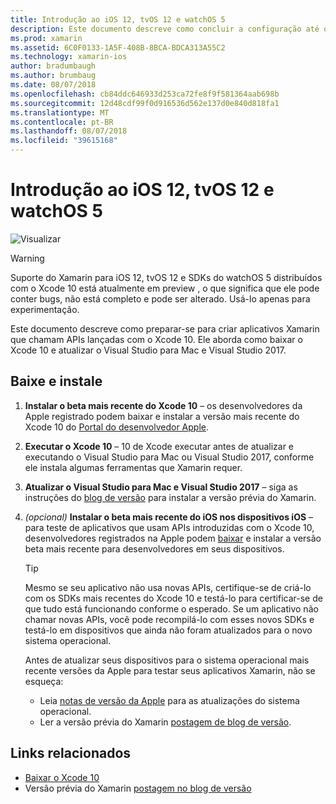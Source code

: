 ```yaml
---
title: Introdução ao iOS 12, tvOS 12 e watchOS 5
description: Este documento descreve como concluir a configuração até o  build de aplicativos para iOS 12, tvOS 12 e watchOS 5 com o Xamarin. Ele aborda como baixar o Xcode 10 e atualizar o Visual Studio para Mac e Visual Studio 2017.
ms.prod: xamarin
ms.assetid: 6C0F0133-1A5F-408B-8BCA-BDCA313A55C2
ms.technology: xamarin-ios
author: bradumbaugh
ms.author: brumbaug
ms.date: 08/07/2018
ms.openlocfilehash: cb84ddc646933d253ca72fe8f9f581364aab698b
ms.sourcegitcommit: 12d48cdf99f0d916536d562e137d0e840d818fa1
ms.translationtype: MT
ms.contentlocale: pt-BR
ms.lasthandoff: 08/07/2018
ms.locfileid: "39615168"
---
```

# <a name="getting-started-with-ios-12-tvos-12-and-watchos-5"></a>Introdução ao iOS 12, tvOS 12 e watchOS 5

![Visualizar](~/media/shared/preview.png)

> [!WARNING]
> Suporte do Xamarin para iOS 12, tvOS 12 e SDKs do watchOS 5 distribuídos com o Xcode 10 está atualmente em preview , o que significa que ele pode conter bugs, não está completo e pode ser alterado. Usá-lo apenas para experimentação.

Este documento descreve como preparar-se para criar aplicativos Xamarin que chamam APIs lançadas com o Xcode 10. Ele aborda como baixar o Xcode 10 e atualizar o Visual Studio para Mac e Visual Studio 2017.

## <a name="download-and-install"></a>Baixe e instale

1. **Instalar o beta mais recente do Xcode 10** – os desenvolvedores da Apple registrado podem baixar e instalar a versão mais recente do Xcode 10 do [Portal do desenvolvedor Apple](https://developer.apple.com/download/).

2. **Executar o Xcode 10** – 10 de Xcode executar antes de atualizar e executando o Visual Studio para Mac ou Visual Studio 2017, conforme ele instala algumas ferramentas que Xamarin requer.

3. **Atualizar o Visual Studio para Mac e Visual Studio 2017** – siga as instruções do [blog de versão](https://releases.xamarin.com/preview-release-xcode-10-beta-5/) para instalar a versão prévia do Xamarin.

4. _(opcional)_  **Instalar o beta mais recente do iOS nos dispositivos iOS** – para teste de aplicativos que usam APIs introduzidas com o Xcode 10, desenvolvedores registrados na Apple podem  [baixar](https://developer.apple.com/download) e instalar a versão beta mais  recente para desenvolvedores em seus dispositivos.

   > [!TIP]
   > Mesmo se seu aplicativo não usa novas APIs, certifique-se de criá-lo com os SDKs mais recentes do Xcode 10 e testá-lo para certificar-se de que tudo está funcionando conforme o esperado. Se um aplicativo não chamar novas APIs, você pode recompilá-lo com esses novos SDKs e testá-lo em dispositivos que ainda não foram atualizados para o novo sistema operacional.
   >
   > Antes de atualizar seus dispositivos para o sistema operacional mais recente versões da Apple para testar seus aplicativos Xamarin, não se esqueça:
   >
   > - Leia [notas de versão da Apple](https://developer.apple.com/download/) para as atualizações do sistema operacional.
   > - Ler a versão prévia do Xamarin [postagem de blog de versão](https://releases.xamarin.com/preview-release-xcode-10-beta-5/).

## <a name="related-links"></a>Links relacionados

- [Baixar o Xcode 10](https://developer.apple.com/download/)
- Versão prévia do Xamarin [postagem no blog de versão](https://releases.xamarin.com/preview-release-xcode-10-beta-5/)
